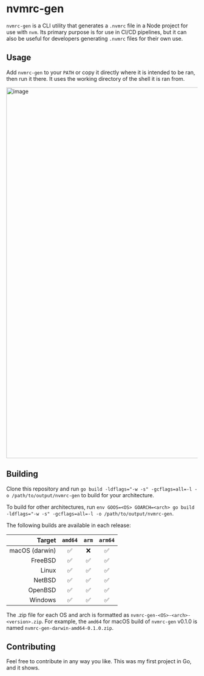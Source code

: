 # nvmrc-gen

`nvmrc-gen` is a CLI utility that generates a `.nvmrc` file in a Node project for use with `nvm`. Its primary purpose is for use in CI/CD pipelines, but it can also be useful for developers generating `.nvmrc` files for their own use.

## Usage

Add `nvmrc-gen` to your `PATH` or copy it directly where it is intended to be ran, then run it there. It uses the working directory of the shell it is ran from.

<img width="976" alt="image" src="https://github.com/MBDesu/nvmrc-gen/assets/39097222/d1cfc51d-4436-4878-b8e9-e776bd152e9b">


## Building

Clone this repository and run `go build -ldflags="-w -s" -gcflags=all=-l -o /path/to/output/nvmrc-gen` to build for your architecture.

To build for other architectures, run `env GOOS=<OS> GOARCH=<arch> go build -ldflags="-w -s" -gcflags=all=-l -o /path/to/output/nvmrc-gen`.

The following builds are available in each release:

|    Target      | `amd64` | `arm` | `arm64` |
| -------------: | :-----: | :---: | :-----: |
| macOS (darwin) |   ✅    |   ❌   |    ✅   |
| FreeBSD        |   ✅    |   ✅   |    ✅   |
| Linux          |   ✅    |   ✅   |    ✅   |
| NetBSD         |   ✅    |   ✅   |    ✅   |
| OpenBSD        |   ✅    |   ✅   |    ✅   |
| Windows        |   ✅    |   ✅   |    ✅   |

The .zip file for each OS and arch is formatted as `nvmrc-gen-<OS>-<arch>-<version>.zip`. For example, the `amd64` for macOS build of `nvmrc-gen` v0.1.0 is named `nvmrc-gen-darwin-amd64-0.1.0.zip`.


## Contributing

Feel free to contribute in any way you like. This was my first project in Go, and it shows.
